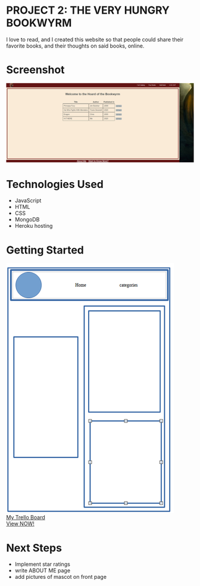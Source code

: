 # PROJECT 2: THE VERY HUNGRY BOOKWYRM

I love to read, and I created this website so that people could share their favorite books, and their thoughts on said books, online.

# Screenshot

<img src="public/images/screenshot.png">

# Technologies Used

- JavaScript
- HTML
- CSS
- MongoDB
- Heroku hosting

# Getting Started

<img src="public/images/wire_frame.png"><br>
<a href="https://trello.com/b/MZxdD0vw/bookwyrm">My Trello Board</a> <br>
<a href="https://very-hungry-bookwyrm.herokuapp.com/">View NOW!</a> <br>

# Next Steps

- Implement star ratings
- write ABOUT ME page
- add pictures of mascot on front page